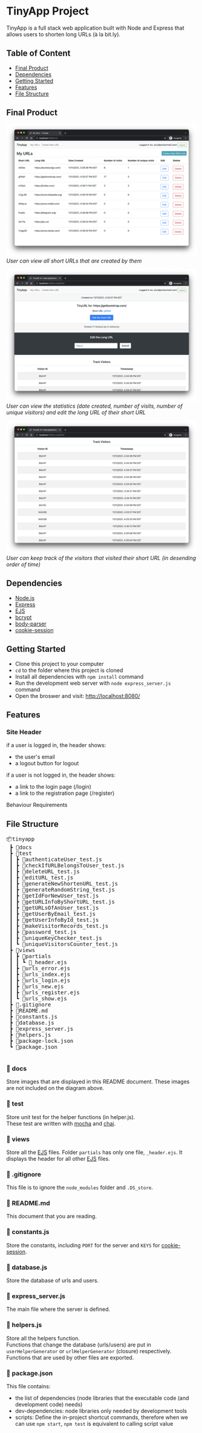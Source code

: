 # TinyApp Project

TinyApp is a full stack web application built with Node and Express that allows users to shorten long URLs (à la bit.ly).

## Table of Content
- [Final Product](#final-product)
- [Dependencies](#dependencies)
- [Getting Started](#getting-started)
- [Features](#features)
- [File Structure](#file-structure)

## Final Product

![urls-page.png](./docs/urls-page.png)
*User can view all short URLs that are created by them*

![show-page.png](./docs/show-page.png)
*User can view the statistics (date created, number of visits, number of unique visitors) and edit the long URL of their short URL*

![show-page-track-visitors.png](./docs/show-page-track-visitors.png)
*User can keep track of the visitors that visited their short URL (in desending order of time)*

## Dependencies

- [Node.js](https://nodejs.org/en/)
- [Express](https://expressjs.com/)
- [EJS](https://ejs.co/)
- [bcrypt](https://github.com/dcodeIO/bcrypt.js)
- [body-parser](https://github.com/expressjs/body-parser)
- [cookie-session](https://github.com/expressjs/cookie-session)

## Getting Started
- Clone this project to your computer
- `cd` to the folder where this project is cloned
- Install all dependencies with `npm install` command
- Run the development web server with `node express_server.js` command
- Open the broswer and visit: [http://localhost:8080/](http://localhost:8080/)

## Features

### Site Header
if a user is logged in, the header shows:
- the user's email
- a logout button for logout

if a user is not logged in, the header shows:
- a link to the login page (/login)
- a link to the registration page (/register)

Behaviour Requirements


## File Structure
<pre>
📦tinyapp
 ┣ 📂docs
 ┣ 📂test
 ┃ ┣ 📜authenticateUser_test.js
 ┃ ┣ 📜checkIfURLBelongsToUser_test.js
 ┃ ┣ 📜deleteURL_test.js
 ┃ ┣ 📜editURL_test.js
 ┃ ┣ 📜generateNewShortenURL_test.js
 ┃ ┣ 📜generateRandomString_test.js
 ┃ ┣ 📜getIdForNewUser_test.js
 ┃ ┣ 📜getURLInfoByShortURL_test.js
 ┃ ┣ 📜getURLsOfAnUser_test.js
 ┃ ┣ 📜getUserByEmail_test.js
 ┃ ┣ 📜getUserInfoById_test.js
 ┃ ┣ 📜makeVisitorRecords_test.js
 ┃ ┣ 📜password_test.js
 ┃ ┣ 📜uniqueKeyChecker_test.js
 ┃ ┗ 📜uniqueVisitorsCounter_test.js
 ┣ 📂views
 ┃ ┣ 📂partials
 ┃ ┃ ┗ 📜_header.ejs
 ┃ ┣ 📜urls_error.ejs
 ┃ ┣ 📜urls_index.ejs
 ┃ ┣ 📜urls_login.ejs
 ┃ ┣ 📜urls_new.ejs
 ┃ ┣ 📜urls_register.ejs
 ┃ ┗ 📜urls_show.ejs
 ┣ 📜.gitignore
 ┣ 📜README.md
 ┣ 📜constants.js
 ┣ 📜database.js
 ┣ 📜express_server.js
 ┣ 📜helpers.js
 ┣ 📜package-lock.json
 ┗ 📜package.json
 </pre>

### 📂 docs
Store images that are displayed in this README document. These images are not included on the diagram above.

### 📂 test
Store unit test for the helper functions (in helper.js).\
These test are written with [mocha](https://mochajs.org/) and [chai](https://www.chaijs.com/).

### 📂 views
Store all the [EJS](https://ejs.co/) files. Folder `partials` has only one file, `_header.ejs`. It displays the header for all other [EJS](https://ejs.co/) files.

### 📜 .gitignore
This file is to ignore the `node_modules` folder and `.DS_store`.

### 📜 README.md
This document that you are reading.

### 📜 constants.js
Store the constants, including `PORT` for the server and `KEYS` for [cookie-session](https://github.com/expressjs/cookie-session).

### 📜 database.js
Store the database of urls and users.

### 📜 express_server.js
The main file where the server is defined.

### 📜 helpers.js
Store all the helpers function.\
Functions that change the database (urls/users) are put in `userHelperGenerator` or `urlHelperGenerator` (closure) respectively.\
Functions that are used by other files are exported.

### 📜 package.json
This file contains:
- the list of dependencies (node libraries that the executable code (and development code) needs)
- dev-dependencies: node libraries only needed by development tools</li>
- scripts: Define the in-project shortcut commands, therefore when we can use `npm start`, `npm test` is equivalent to calling  script value